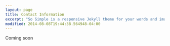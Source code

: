 ```yaml
---
layout: page
title: Contact Information
excerpt: "So Simple is a responsive Jekyll theme for your words and images."
modified: 2014-08-08T19:44:38.564948-04:00
---
```


Coming soon
